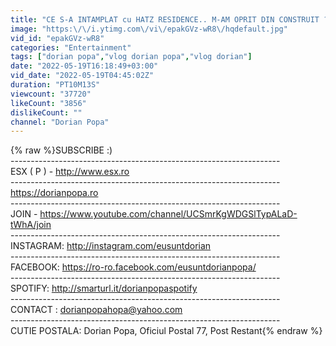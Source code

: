 ```yaml
---
title: "CE S-A INTAMPLAT cu HATZ RESIDENCE.. M-AM OPRIT DIN CONSTRUIT ?!"
image: "https:\/\/i.ytimg.com\/vi\/epakGVz-wR8\/hqdefault.jpg"
vid_id: "epakGVz-wR8"
categories: "Entertainment"
tags: ["dorian popa","vlog dorian popa","vlog dorian"]
date: "2022-05-19T16:18:49+03:00"
vid_date: "2022-05-19T04:45:02Z"
duration: "PT10M13S"
viewcount: "37720"
likeCount: "3856"
dislikeCount: ""
channel: "Dorian Popa"
---
```

{% raw %}SUBSCRIBE :)<br />-------------------------------------------------------------------<br />ESX ( P ) - <a rel="nofollow" target="blank" href="http://www.esx.ro">http://www.esx.ro</a><br />-------------------------------------------------------------------<br /><a rel="nofollow" target="blank" href="https://dorianpopa.ro">https://dorianpopa.ro</a><br />-------------------------------------------------------------------<br />JOIN - <a rel="nofollow" target="blank" href="https://www.youtube.com/channel/UCSmrKgWDGSlTypALaD-tWhA/join">https://www.youtube.com/channel/UCSmrKgWDGSlTypALaD-tWhA/join</a><br />-------------------------------------------------------------------<br />INSTAGRAM: <a rel="nofollow" target="blank" href="http://instagram.com/eusuntdorian">http://instagram.com/eusuntdorian</a><br />-------------------------------------------------------------------<br />FACEBOOK: <a rel="nofollow" target="blank" href="https://ro-ro.facebook.com/eusuntdorianpopa/">https://ro-ro.facebook.com/eusuntdorianpopa/</a><br />-------------------------------------------------------------------<br />SPOTIFY: <a rel="nofollow" target="blank" href="http://smarturl.it/dorianpopaspotify">http://smarturl.it/dorianpopaspotify</a><br />-------------------------------------------------------------------<br />CONTACT : dorianpopahopa@yahoo.com<br />-------------------------------------------------------------------<br />CUTIE POSTALA: Dorian Popa, Oficiul Postal 77, Post Restant{% endraw %}
